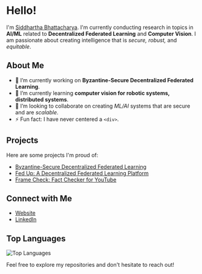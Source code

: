 # Hello!

I'm <u>Siddhartha Bhattacharya</u>. I'm currently conducting research in topics in **AI/ML** related to **Decentralized Federated Learning** and **Computer Vision**. I am passionate about creating intelligence that is _secure, robust,_ and _equitable_.

## About Me

- 🔭 I’m currently working on **Byzantine-Secure Decentralized Federated Learning**.
- 🌱 I’m currently learning **computer vision for robotic systems, distributed systems**.
- 👯 I’m looking to collaborate on creating _ML/AI_ systems that are secure and are _scalable_.
- ⚡ Fun fact: I have never centered a `<div>`.

## Projects

Here are some projects I'm proud of:

- [Byzantine-Secure Decentralized Federated Learning]([link](https://github.com/sidb70/DFL-Secure-Aggregation))
- [Fed Up: A Decentralized Federated Learning Platform]([link](https://github.com/sidb70/SpartaHackFed))
- [Frame Check: Fact Checker for YouTube]([link](https://github.com/sidb70/framecheck))

## Connect with Me

- [Website](https://sid-bhat.notion.site/Siddhartha-Bhattacharya-4e5d6782cc474f08842b3ea75c5ecefe?pvs=4)
- [LinkedIn](https://www.linkedin.com/in/sid-bhat/)

## Top Languages

![Top Languages](https://github-readme-stats.vercel.app/api/top-langs/?username=sidb70&layout=compact)

Feel free to explore my repositories and don't hesitate to reach out!

